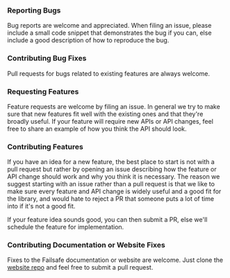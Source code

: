 ### Reporting Bugs

Bug reports are welcome and appreciated. When filing an issue, please include a small code snippet that demonstrates the bug if you can, else include a good description of how to reproduce the bug.

### Contributing Bug Fixes

Pull requests for bugs related to existing features are always welcome.

### Requesting Features

Feature requests are welcome by filing an issue. In general we try to make sure that new features fit well with the existing ones and that they're broadly useful. If your feature will require new APIs or API changes, feel free to share an example of how you think the API should look.

### Contributing Features

If you have an idea for a new feature, the best place to start is not with a pull request but rather  by opening an issue describing how the feature or API change should work and why you think it is necessary. The reason we suggest starting with an issue rather than a pull request is that we like to make sure every feature and API change is widely useful and a good fit for the library, and would hate to reject a PR that someone puts a lot of time into if it's not a good fit.

If your feature idea sounds good, you can then submit a PR, else we'll schedule the feature for implementation.

### Contributing Documentation or Website Fixes

Fixes to the Failsafe documentation or website are welcome. Just clone the [website repo](https://github.com/failsafe-lib/failsafe-lib.github.io) and feel free to submit a pull request.
